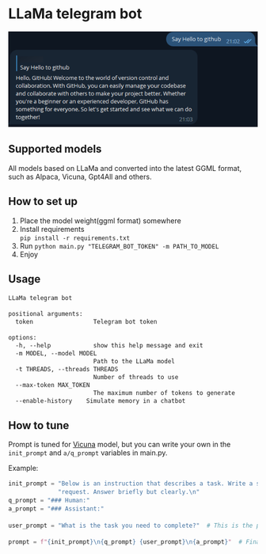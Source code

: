 # LLaMa telegram bot

![Logo](static/logo.png)

## Supported models

All models based on LLaMa and converted into the latest GGML format, such as Alpaca, Vicuna, Gpt4All and others.

## How to set up

1. Place the model weight(ggml format) somewhere
2. Install requirements  
`pip install -r requirements.txt`
3. Run
`python main.py "TELEGRAM_BOT_TOKEN" -m PATH_TO_MODEL`
4. Enjoy

## Usage
```commandline
LLaMa telegram bot

positional arguments:
  token                 Telegram bot token

options:
  -h, --help            show this help message and exit
  -m MODEL, --model MODEL
                        Path to the LLaMa model
  -t THREADS, --threads THREADS
                        Number of threads to use
  --max-token MAX_TOKEN
                        The maximum number of tokens to generate
  --enable-history    Simulate memory in a chatbot
```



## How to tune

Prompt is tuned for [Vicuna](https://vicuna.lmsys.org/) model, but you can write your own in the `init_prompt` and `a/q_prompt` variables in main.py. 

Example:  
```python
init_prompt = "Below is an instruction that describes a task. Write a short response that appropriately completes the " \
              "request. Answer briefly but clearly.\n"
q_prompt = "### Human:"
a_prompt = "### Assistant:"

user_prompt = "What is the task you need to complete?"  # This is the prompt that the user sends to bot

prompt = f"{init_prompt}\n{q_prompt} {user_prompt}\n{a_prompt}"  # Final prompt to be passed on to the model
```